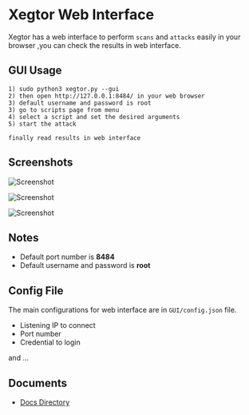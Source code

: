 # Xegtor Web Interface

Xegtor has a web interface to perform `scans` and `attacks` easily in your browser ,you can check the results in web interface.

GUI Usage
----

    1) sudo python3 xegtor.py --gui
    2) then open http://127.0.0.1:8484/ in your web browser
    3) default username and password is root
    3) go to scripts page from menu
    4) select a script and set the desired arguments
    5) start the attack
    
    finally read results in web interface 
    
Screenshots
----

![Screenshot](https://user-images.githubusercontent.com/61124903/125171413-668b1880-e1c9-11eb-8500-bbb8f6d83b4f.png)

![Screenshot](https://user-images.githubusercontent.com/61124903/125171419-6be86300-e1c9-11eb-9da4-adc72b2eb805.png)

![Screenshot](https://user-images.githubusercontent.com/61124903/125171401-4eb39480-e1c9-11eb-8b08-135298a14186.png)

Notes
----

- Default port number is **8484**
- Default username and password is **root**

Config File
----

The main configurations for web interface are in `GUI/config.json` file.

- Listening IP to connect
- Port number
- Credential to login

and ...

Documents
----

- [Docs Directory](https://github.com/xegtor/xegtor/tree/master/docs)